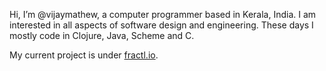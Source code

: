 Hi, I’m @vijaymathew, a computer programmer based in Kerala, India. I am interested in all aspects of software design and engineering.
These days I mostly code in Clojure, Java, Scheme and C. 

My current project is under [fractl.io](https://github.com/fractl-io/fractl).
